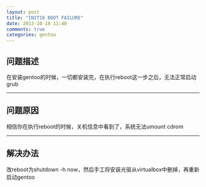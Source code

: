 ```yaml
---
layout: post
title: "INIT18 BOOT FAILURE"
date: 2013-10-10 11:40
comments: true
categories: gentoo 
---
```


## 问题描述
在安装gentoo的时候，一切都安装完，在执行reboot这一步之后，无法正常启动grub

* * * 
## 问题原因
相信你在执行reboot的时候，关机信息中看到了，系统无法umount cdrom

* * *
## 解决办法
改reboot为shutdown -h now，然后手工将安装光驱从virtualbox中删掉，再重新启动gentoo
<!--more-->
